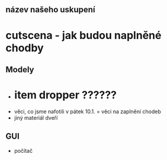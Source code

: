 ## název našeho uskupení
# cutscena - jak budou naplněné chodby
## Modely
- # item dropper ??????
- věci, co jsme nafotili v pátek 10.1. = věci na zaplnění chodeb
- jiný materiál dveří
## GUI
- počítač